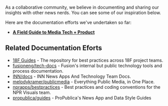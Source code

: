 As a collaborative community, we believe in documenting and sharing our insights with other news nerds. You can see some of our inspiration below.

Here are the documentation efforts we've undertaken so far:

- [**A Field Guide to Media Tech + Product**](/resources/field-guide)

## Related Documentation Eforts
* [18F Guides](https://pages.18f.gov/guides/) - The repository for best practices across 18F project teams.
* [fusioneng/tech-docs](https://github.com/fusioneng/tech-docs) - Fusion's internal but public technology tools and process documentation.
* [INN/docs](https://github.com/INN/docs) - INN News Apps And Technology Team Docs.
* [melodykramer/publicmedia](https://github.com/melodykramer/publicmedia) - Everything Public Media, in One Place.
* [nprapps/bestpractices](https://github.com/nprapps/bestpractices) - Best practices and coding conventions for the NPR Visuals team.
* [propublica/guides](https://github.com/propublica/guides) - ProPublica's News App and Data Style Guides
